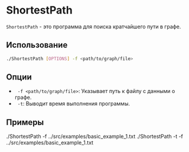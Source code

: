 # ShortestPath

`ShortestPath` - это программа для поиска кратчайшего пути в графе.

## Использование

```bash
./ShortestPath [OPTIONS] -f <path/to/graph/file>
```

## Опции
* ``` -f <path/to/graph/file>```: Указывает путь к файлу с данными о графе.
* ``` -t```: Выводит время выполнения программы.
## Примеры

  ./ShortestPath -f ../src/examples/basic_example_1.txt
  ./ShortestPath -t -f ../src/examples/basic_example_1.txt
        
